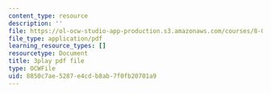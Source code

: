 ```yaml
---
content_type: resource
description: ''
file: https://ol-ocw-studio-app-production.s3.amazonaws.com/courses/8-01sc-classical-mechanics-fall-2016/8850c7ae5287e4cdb8ab7f0fb20701a9_xZn4l1TSvPQ.pdf
file_type: application/pdf
learning_resource_types: []
resourcetype: Document
title: 3play pdf file
type: OCWFile
uid: 8850c7ae-5287-e4cd-b8ab-7f0fb20701a9
---
```

